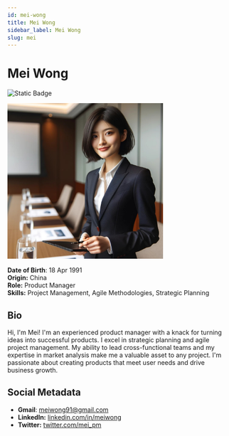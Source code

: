 ```yaml
---
id: mei-wong
title: Mei Wong
sidebar_label: Mei Wong
slug: mei
---
```


# Mei Wong

![Static Badge](https://img.shields.io/badge/Not%20Ready-no?color=ff0000)

<img src="/img/mei-wong.jpeg" width="350" />

**Date of Birth**: 18 Apr 1991  
**Origin:** China  
**Role:** Product Manager  
**Skills:** Project Management, Agile Methodologies, Strategic Planning  

## Bio

Hi, I'm Mei! I'm an experienced product manager with a knack for turning ideas into successful products. I excel in strategic planning and agile project management. My ability to lead cross-functional teams and my expertise in market analysis make me a valuable asset to any project. I'm passionate about creating products that meet user needs and drive business growth.

## Social Metadata

- **Gmail**: meiwong91@gmail.com
- **LinkedIn:** [linkedin.com/in/meiwong](https://linkedin.com/in/meiwong)
- **Twitter:** [twitter.com/mei_pm](https://twitter.com/mei_pm)
